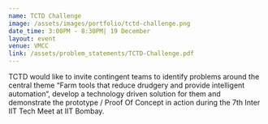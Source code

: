 ```yaml
---
name: TCTD Challenge
image: /assets/images/portfolio/tctd-challenge.png
date_time: 3:00PM - 8:30PM| 19 December
layout: event
venue: VMCC
link: /assets/problem_statements/TCTD-Challenge.pdf
---
```

TCTD would like to invite contingent teams to identify problems around the central theme “Farm tools that reduce drudgery and provide intelligent automation“, develop a technology driven solution for them and demonstrate the prototype / Proof Of Concept in action during the 7th Inter IIT Tech Meet at IIT Bombay.
